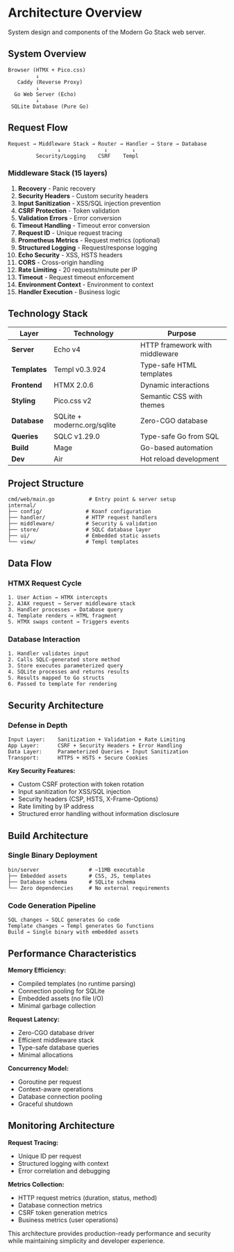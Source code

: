 # Architecture Overview

System design and components of the Modern Go Stack web server.

## System Overview

```
Browser (HTMX + Pico.css)
         ↓
   Caddy (Reverse Proxy)
         ↓
  Go Web Server (Echo)
         ↓
 SQLite Database (Pure Go)
```

## Request Flow

```
Request → Middleware Stack → Router → Handler → Store → Database
                ↓              ↓        ↓
         Security/Logging    CSRF    Templ
```

### Middleware Stack (15 layers)

1. **Recovery** - Panic recovery
2. **Security Headers** - Custom security headers
3. **Input Sanitization** - XSS/SQL injection prevention
4. **CSRF Protection** - Token validation
5. **Validation Errors** - Error conversion
6. **Timeout Handling** - Timeout error conversion
7. **Request ID** - Unique request tracing
8. **Prometheus Metrics** - Request metrics (optional)
9. **Structured Logging** - Request/response logging
10. **Echo Security** - XSS, HSTS headers
11. **CORS** - Cross-origin handling
12. **Rate Limiting** - 20 requests/minute per IP
13. **Timeout** - Request timeout enforcement
14. **Environment Context** - Environment to context
15. **Handler Execution** - Business logic

## Technology Stack

| Layer | Technology | Purpose |
|-------|------------|---------|
| **Server** | Echo v4 | HTTP framework with middleware |
| **Templates** | Templ v0.3.924 | Type-safe HTML templates |
| **Frontend** | HTMX 2.0.6 | Dynamic interactions |
| **Styling** | Pico.css v2 | Semantic CSS with themes |
| **Database** | SQLite + modernc.org/sqlite | Zero-CGO database |
| **Queries** | SQLC v1.29.0 | Type-safe Go from SQL |
| **Build** | Mage | Go-based automation |
| **Dev** | Air | Hot reload development |

## Project Structure

```
cmd/web/main.go           # Entry point & server setup
internal/
├── config/              # Koanf configuration
├── handler/             # HTTP request handlers
├── middleware/          # Security & validation
├── store/               # SQLC database layer
├── ui/                  # Embedded static assets
└── view/                # Templ templates
```

## Data Flow

### HTMX Request Cycle

```
1. User Action → HTMX intercepts
2. AJAX request → Server middleware stack
3. Handler processes → Database query
4. Template renders → HTML fragment
5. HTMX swaps content → Triggers events
```

### Database Interaction

```
1. Handler validates input
2. Calls SQLC-generated store method
3. Store executes parameterized query
4. SQLite processes and returns results
5. Results mapped to Go structs
6. Passed to template for rendering
```

## Security Architecture

### Defense in Depth

```
Input Layer:    Sanitization + Validation + Rate Limiting
App Layer:      CSRF + Security Headers + Error Handling
Data Layer:     Parameterized Queries + Input Sanitization
Transport:      HTTPS + HSTS + Secure Cookies
```

**Key Security Features:**

- Custom CSRF protection with token rotation
- Input sanitization for XSS/SQL injection
- Security headers (CSP, HSTS, X-Frame-Options)
- Rate limiting by IP address
- Structured error handling without information disclosure

## Build Architecture

### Single Binary Deployment

```
bin/server                # ~11MB executable
├── Embedded assets       # CSS, JS, templates
├── Database schema       # SQLite schema
└── Zero dependencies     # No external requirements
```

### Code Generation Pipeline

```
SQL changes → SQLC generates Go code
Template changes → Templ generates Go functions
Build → Single binary with embedded assets
```

## Performance Characteristics

**Memory Efficiency:**

- Compiled templates (no runtime parsing)
- Connection pooling for SQLite
- Embedded assets (no file I/O)
- Minimal garbage collection

**Request Latency:**

- Zero-CGO database driver
- Efficient middleware stack
- Type-safe database queries
- Minimal allocations

**Concurrency Model:**

- Goroutine per request
- Context-aware operations
- Database connection pooling
- Graceful shutdown

## Monitoring Architecture

**Request Tracing:**

- Unique ID per request
- Structured logging with context
- Error correlation and debugging

**Metrics Collection:**

- HTTP request metrics (duration, status, method)
- Database connection metrics
- CSRF token generation metrics
- Business metrics (user operations)

This architecture provides production-ready performance and security while maintaining simplicity and developer experience.
